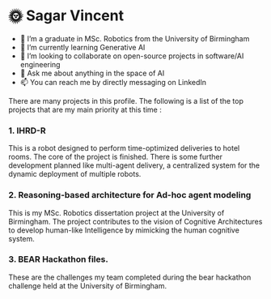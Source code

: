 # 🌞 Sagar Vincent


- 🔭 I’m a graduate in MSc. Robotics from the University of Birmingham
- 🌱 I’m currently learning Generative AI
- 👯 I’m looking to collaborate on open-source projects in software/AI engineering
- 💬 Ask me about anything in the space of AI
- 📫 You can reach me by directly messaging on LinkedIn

There are many projects in this profile. The following is a list of the top projects that are my main priority at this time :
### 1. IHRD-R

This is a robot designed to perform time-optimized deliveries to hotel rooms. The core of the project is finished. There is some further development planned like multi-agent delivery, a centralized system for the dynamic deployment of multiple robots.

### 2. Reasoning-based architecture for Ad-hoc agent modeling

This is my MSc. Robotics dissertation project at the University of Birmingham. The project contributes to the vision of Cognitive Architectures to develop human-like Intelligence by mimicking the human cognitive system. 
### 3. BEAR Hackathon files.

These are the challenges my team completed during the bear hackathon challenge held at the University of Birmingham.





